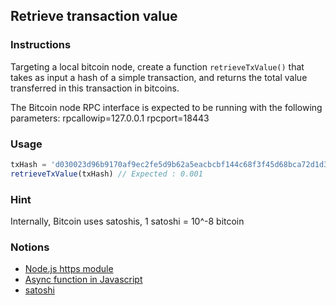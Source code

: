 ## Retrieve transaction value

### Instructions

Targeting a local bitcoin node, create a function `retrieveTxValue()` that takes as input a hash of a simple transaction, and returns the total value transferred in this transaction in bitcoins.

The Bitcoin node RPC interface is expected to be running with the following parameters:
    rpcallowip=127.0.0.1
    rpcport=18443

### Usage

```js
txHash = 'd030023d96b9170af9ec2fe5d9b62a5eacbcbf144c68f3f45d68bca72d1d3649'
retrieveTxValue(txHash) // Expected : 0.001
```

### Hint

Internally, Bitcoin uses satoshis, 1 satoshi = 10^-8 bitcoin

### Notions

- [Node.js https module](https://nodejs.org/api/https.html)
- [Async function in Javascript](https://developer.mozilla.org/fr/docs/Web/JavaScript/Reference/Statements/async_function)
- [satoshi](https://en.bitcoin.it/wiki/Satoshi_(unit))
